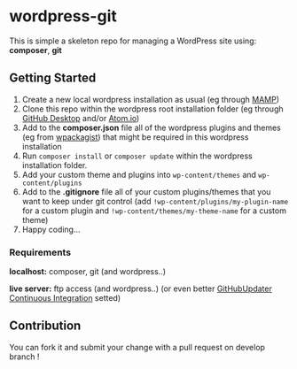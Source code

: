 # wordpress-git

This is simple a skeleton repo for managing a WordPress site using: **composer**, **git**

## Getting Started

1. Create a new local wordpress installation as usual (eg through [MAMP](https://www.mamp.info/))
2. Clone this repo within the wordpress root installation folder (eg through [GitHub Desktop](https://desktop.github.com/) and/or [Atom.io](https://atom.io/))
5. Add to the **composer.json** file all of the wordpress plugins and themes (eg from [wpackagist](http://wpackagist.org/)) that might be required in this wordpress installation
3. Run `composer install` or `composer update` within the wordpress installation folder.
4. Add your custom theme and plugins into `wp-content/themes` and `wp-content/plugins`
6. Add to the **.gitignore** file all of your custom plugins/themes that you want to keep under git control (add `!wp-content/plugins/my-plugin-name` for a custom plugin and `!wp-content/themes/my-theme-name` for a custom theme)
7. Happy coding...

### Requirements
**localhost:** composer, git (and wordpress..)

**live server:** ftp access (and wordpress..) (or even better [GitHubUpdater Continuous Integration](https://medium.com/@limikael/continuous-integration-for-wordpress-d152ec4852e5) setted)


## Contribution

 You can fork it and submit your change with a pull request on develop branch !
